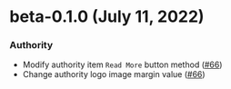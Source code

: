 # beta-0.1.0 (July 11, 2022)

### Authority

- Modify authority item `Read More` button method ([#66](https://github.com/infiduk/meta-governance-dapp/pull/66))
- Change authority logo image margin value ([#66](https://github.com/infiduk/meta-governance-dapp/pull/66))
